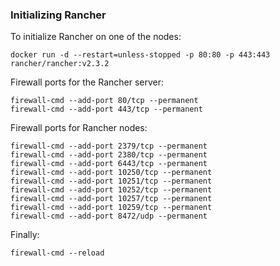 ### Initializing Rancher

To initialize Rancher on one of the nodes:
```
docker run -d --restart=unless-stopped -p 80:80 -p 443:443 rancher/rancher:v2.3.2
```
Firewall ports for the Rancher server:
```
firewall-cmd --add-port 80/tcp --permanent
firewall-cmd --add-port 443/tcp --permanent
```
Firewall ports for Rancher nodes:
```
firewall-cmd --add-port 2379/tcp --permanent
firewall-cmd --add-port 2380/tcp --permanent
firewall-cmd --add-port 6443/tcp --permanent
firewall-cmd --add-port 10250/tcp --permanent
firewall-cmd --add-port 10251/tcp --permanent
firewall-cmd --add-port 10252/tcp --permanent
firewall-cmd --add-port 10257/tcp --permanent
firewall-cmd --add-port 10259/tcp --permanent
firewall-cmd --add-port 8472/udp --permanent
```
Finally:
```
firewall-cmd --reload
```
